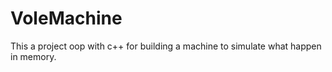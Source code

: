 # VoleMachine
This a project oop with c++ for building a machine to simulate what happen in memory.
